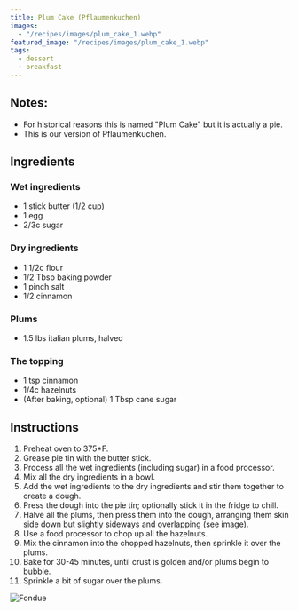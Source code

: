 ```yaml
---
title: Plum Cake (Pflaumenkuchen)
images:
  - "/recipes/images/plum_cake_1.webp"
featured_image: "/recipes/images/plum_cake_1.webp"
tags:
  - dessert
  - breakfast
---
```


## Notes:

- For historical reasons this is named "Plum Cake" but it is actually a pie.
- This is our version of Pflaumenkuchen.

## Ingredients

### Wet ingredients

- 1 stick butter (1/2 cup)
- 1 egg
- 2/3c sugar

### Dry ingredients

- 1 1/2c flour
- 1/2 Tbsp baking powder
- 1 pinch salt
- 1/2 cinnamon

### Plums

- 1.5 lbs italian plums, halved

### The topping

- 1 tsp cinnamon
- 1/4c hazelnuts
- (After baking, optional) 1 Tbsp cane sugar

## Instructions

1. Preheat oven to 375\*F.
1. Grease pie tin with the butter stick.
1. Process all the wet ingredients (including sugar) in a food processor.
1. Mix all the dry ingredients in a bowl.
1. Add the wet ingredients to the dry ingredients and stir them together to create a dough.
1. Press the dough into the pie tin; optionally stick it in the fridge to chill.
1. Halve all the plums, then press them into the dough, arranging them skin side down but slightly sideways and overlapping (see image).
1. Use a food processor to chop up all the hazelnuts.
1. Mix the cinnamon into the chopped hazelnuts, then sprinkle it over the plums.
1. Bake for 30-45 minutes, until crust is golden and/or plums begin to bubble.
1. Sprinkle a bit of sugar over the plums.

![Fondue](../images/plum_cake_1.webp)
